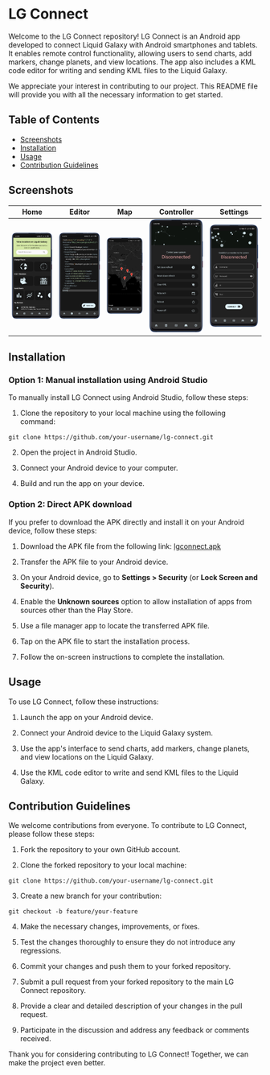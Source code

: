 # LG Connect

Welcome to the LG Connect repository! LG Connect is an Android app developed to connect Liquid Galaxy with Android smartphones and tablets. It enables remote control functionality, allowing users to send charts, add markers, change planets, and view locations. The app also includes a KML code editor for writing and sending KML files to the Liquid Galaxy.

We appreciate your interest in contributing to our project. This README file will provide you with all the necessary information to get started.

## Table of Contents
- [Screenshots](#screenshots)
- [Installation](#installation)
- [Usage](#usage)
- [Contribution Guidelines](#contribution-guidelines)

## Screenshots

| Home | Editor | Map | Controller | Settings |
| ---- | ------ | --- | ---------- | -------- |
| ![Home](https://github.com/SidharthMudgil/lg-connect/blob/main/images/home.png) | ![Editor](https://github.com/SidharthMudgil/lg-connect/blob/main/images/editor.png) | ![Map](https://github.com/SidharthMudgil/lg-connect/blob/main/images/map.png) | ![Controller](https://github.com/SidharthMudgil/lg-connect/blob/main/images/controller.png) | ![Settings](https://github.com/SidharthMudgil/lg-connect/blob/main/images/settings.png) |

## Installation

### Option 1: Manual installation using Android Studio

To manually install LG Connect using Android Studio, follow these steps:

1. Clone the repository to your local machine using the following command:

```
git clone https://github.com/your-username/lg-connect.git
```

2. Open the project in Android Studio.

3. Connect your Android device to your computer.

4. Build and run the app on your device.

### Option 2: Direct APK download

If you prefer to download the APK directly and install it on your Android device, follow these steps:

1. Download the APK file from the following link: [lgconnect.apk](https://github.com/SidharthMudgil/lg-connect/releases/download/v1.0.0-alpha2/lg-connect.apk)

2. Transfer the APK file to your Android device.

3. On your Android device, go to **Settings > Security** (or **Lock Screen and Security**).

4. Enable the **Unknown sources** option to allow installation of apps from sources other than the Play Store.

5. Use a file manager app to locate the transferred APK file.

6. Tap on the APK file to start the installation process.

7. Follow the on-screen instructions to complete the installation.

## Usage

To use LG Connect, follow these instructions:

1. Launch the app on your Android device.

2. Connect your Android device to the Liquid Galaxy system.

3. Use the app's interface to send charts, add markers, change planets, and view locations on the Liquid Galaxy.

4. Use the KML code editor to write and send KML files to the Liquid Galaxy.

## Contribution Guidelines

We welcome contributions from everyone. To contribute to LG Connect, please follow these steps:

1. Fork the repository to your own GitHub account.

2. Clone the forked repository to your local machine:

```
git clone https://github.com/your-username/lg-connect.git
```

3. Create a new branch for your contribution:

```
git checkout -b feature/your-feature
```

4. Make the necessary changes, improvements, or fixes.

5. Test the changes thoroughly to ensure they do not introduce any regressions.

6. Commit your changes and push them to your forked repository.

7. Submit a pull request from your forked repository to the main LG Connect repository.

8. Provide a clear and detailed description of your changes in the pull request.

9. Participate in the discussion and address any feedback or comments received.

Thank you for considering contributing to LG Connect! Together, we can make the project even better.

